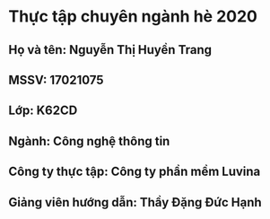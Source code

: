 # Thực tập chuyên ngành hè 2020
## Họ và tên: Nguyễn Thị Huyền Trang
## MSSV: 17021075
## Lớp: K62CD
## Ngành: Công nghệ thông tin
## Công ty thực tập: Công ty phần mềm Luvina
## Giảng viên hướng dẫn: Thầy Đặng Đức Hạnh

